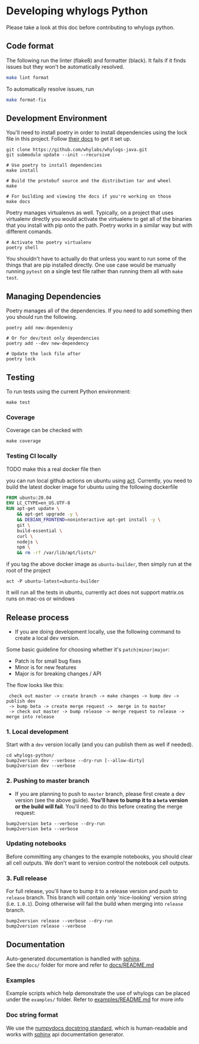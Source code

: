 # Developing whylogs Python

Please take a look at this doc before contributing to whylogs python.



## Code format

The following run the linter (flake8) and formatter (black). It fails if it finds issues but they won't be automatically resolved.

```bash
make lint format
```

To automatically resolve issues, run

```bash
make format-fix
```

## Development Environment

You'll need to install poetry in order to install dependencies using the lock file in this project. Follow [their docs](https://python-poetry.org/docs/) to get it set up.

```
git clone https://github.com/whylabs/whylogs-java.git
git submodule update --init --recursive

# Use poetry to install dependencies
make install

# Build the protobuf source and the distribution tar and wheel
make

# For building and viewing the docs if you're working on those
make docs
```

Poetry manages virtualenvs as well. Typically, on a project that uses virtualenv directly you would activate the virtualenv to get all of the binaries that you install with pip onto the path. Poetry works in a similar way but with different comands.

```
# Activate the poetry virtualenv
poetry shell
```

You shouldn't have to actually do that unless you want to run some of the things that are pip installed directly. One use case would be manually running `pytest` on a single test file rather than running them all with `make test`.

## Managing Dependencies

Poetry manages all of the dependencies. If you need to add something then you should run the following.

```
poetry add new-dependency

# Or for dev/test only dependencies
poetry add --dev new-dependency

# Update the lock file after
poetry lock
```


## Testing
To run tests using the current Python environment:

```
make test
```

### Coverage 

Coverage can be checked with 

```
make coverage
```

### Testing CI locally

TODO make this a real docker file then

you can run local github actions on ubuntu using [act](https://github.com/nektos/act). Currently, you need to build the latest docker image for ubuntu using the following dockerfile

```dockerfile
FROM ubuntu:20.04
ENV LC_CTYPE=en_US.UTF-8
RUN apt-get update \
    && apt-get upgrade -y \
    && DEBIAN_FRONTEND=noninteractive apt-get install -y \
    git \
    build-essential \
    curl \
    nodejs \
    npm \
    && rm -rf /var/lib/apt/lists/*
```
if you tag the above docker image as `ubuntu-builder`, then simply run at the root of the project

```
act -P ubuntu-latest=ubuntu-builder
```
It will run all the tests in ubuntu, currently act does not support matrix.os runs on mac-os or windows

## Release process

 * If you are doing development locally, use the following command to create a local dev version. 
 
 Some basic guideline for choosing whether it's `patch|minor|major`:
 * Patch is for small bug fixes
 * Minor is for new features
 * Major is for breaking changes / API
 
The flow looks like this:
```
 check out master -> create branch -> make changes -> bump dev -> publish dev
 -> bump beta -> create merge request ->  merge in to master 
 -> check out master -> bump release -> merge request to release -> merge into release
```

### 1. Local development
Start with a `dev` version locally (and you can publish them as well if needed).

```
cd whylogs-python/
bump2version dev --verbose --dry-run [--allow-dirty]
bump2version dev --verbose
```

### 2. Pushing to master branch

* If you are planning to push to `master` branch, please first create a dev version (see the above guide). 
**You'll have to bump it to a `beta` version or the build will fail**. You'll need to do this before creating the merge request:
```
bump2version beta --verbose --dry-run
bump2version beta --verbose
```

### Updating notebooks
Before committing any changes to the example notebooks, you should clear all cell outputs.
We don't want to version control the notebook cell outputs.


### 3. Full release

For full release, you'll have to bump it to a release version and push to `release` branch. This branch
will contain only 'nice-looking' version string (i.e. `1.0.1`). Doing otherwise will fail the build when merging into `release` branch.
```
bump2version release --verbose --dry-run
bump2version release --verbose
```

## Documentation
Auto-generated documentation is handled with [sphinx](https://www.sphinx-doc.org/en/master/).  
See the `docs/` folder for more and refer to [docs/README.md](docs/README.md)

### Examples

Example scripts which help demonstrate the use of whylogs can be placed under the `examples/` folder.
Refer to [examples/README.md](examples/README.md) for more info


### Doc string format
We use the [numpydocs docstring standard](https://numpydoc.readthedocs.io/en/latest/format.html), which is human-readable
 and works with [sphinx](https://www.sphinx-doc.org/en/master/) api documentation generator.

